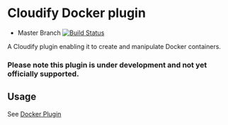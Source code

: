 # Cloudify Docker plugin

* Master Branch [![Build Status](https://travis-ci.org/cloudify-cosmo/cloudify-docker-plugin.svg?branch=master)](https://travis-ci.org/cloudify-cosmo/cloudify-docker-plugin)

A Cloudify plugin enabling it to create and manipulate Docker containers.

### Please note this plugin is under development and not yet officially supported.

## Usage

See [Docker Plugin](http://getcloudify.org/guide/3.1/plugin-docker.html)
